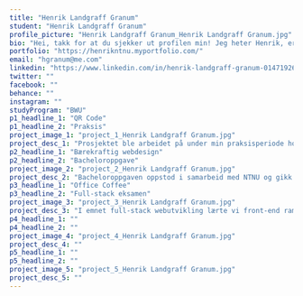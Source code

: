 ```yaml
---
title: "Henrik Landgraff Granum"
student: "Henrik Landgraff Granum"
profile_picture: "Henrik Landgraff Granum_Henrik Landgraff Granum.jpg"
bio: "Hei, takk for at du sjekker ut profilen min! Jeg heter Henrik, er 24 år gammel og kommer fra Lillehammer. Jeg har hatt en interesse for design og koding siden jeg var ung, og dette ledet meg til en karriere innenfor webutvikling. For mitt bachelorarbeid har jeg arbeidet med bærekraftig web design, som er noe jeg er spesielt stolt av og ønsker å ta med meg videre ut i arbeidslivet. Etter endt studie starter jeg som front-end utvikler hos Norsk Tipping på Hamar som jeg gleder meg veldig til."
portfolio: "https://henrikntnu.myportfolio.com/"
email: "hgranum@me.com"
linkedin: "https://www.linkedin.com/in/henrik-landgraff-granum-01471926a/"
twitter: ""
facebook: ""
behance: ""
instagram: ""
studyProgram: "BWU"
p1_headline_1: "QR Code"
p1_headline_2: "Praksis"
project_image_1: "project_1_Henrik Landgraff Granum.jpg"
project_desc_1: "Prosjektet ble arbeidet på under min praksisperiode hos Kodeo AS, og innebar å designe og utvikle en nettside for generering av QR-koder. Min rolle i prosjektet var design i Figma, samt koding i HTML, SASS, JavaScript og PHP for de ulike front-end sidene. Inspirasjonen for prosjektet kom fra andre QR-nettsider med liknende funksjonalitet. En viktig funksjon fra oppdragsgiver sin side var muligheten for å kunne endre hvor ferdigproduserte QR-koder fører til i etterkant, og at kodene kunne enten føre til en URL eller ett vCard."
p2_headline_1: "Bærekraftig webdesign"
p2_headline_2: "Bacheloroppgave"
project_image_2: "project_2_Henrik Landgraff Granum.jpg"
project_desc_2: "Bacheloroppgaven oppstod i samarbeid med NTNU og gikk ut på å finne løsninger for å bekjempe det stadig økende klimautslippet som kommer fra Internett. Løsningen ble to konferansepapirer som vil bli publisert i løpet av 2023, samt en håndfull retningslinjer. Retningslinjene forklarer hvordan webdesignere kan forminske utslippet av løsningene de skaper og er delt inn i kategoriene bilder, videoer, typografi, design, kode og hosting. Bacheloren ble utført sammen med Sivert Gullberg Hansen, Ola Hulleberg og Magnus Moen."
p3_headline_1: "Office Coffee"
p3_headline_2: "Full-stack eksamen"
project_image_3: "project_3_Henrik Landgraff Granum.jpg"
project_desc_3: "I emnet full-stack webutvikling lærte vi front-end rammeverket "React". Ved å kombinere det med en Express.js server for back-end, utviklet vi en funksjonell full-stack applikasjon for kontoret. Applikasjonen gir brukerne muligheten til å blant annet oppdatere kaffetype, legge til vurderinger av andres kaffebrygg og enkelt sjekke om det er nybrygget kaffe tilgjengelig. Eksamenen ble utført sammen med Sivert Gullberg Hansen og Ola Hulleberg."
p4_headline_1: ""
p4_headline_2: ""
project_image_4: "project_4_Henrik Landgraff Granum.jpg"
project_desc_4: ""
p5_headline_1: ""
p5_headline_2: ""
project_image_5: "project_5_Henrik Landgraff Granum.jpg"
project_desc_5: ""
---
```

